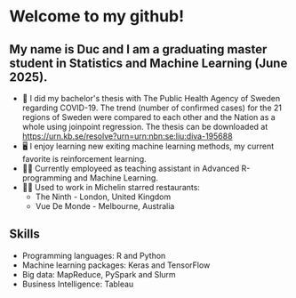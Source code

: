 # Welcome to my github!

## My name is Duc and I am a graduating master student in Statistics and Machine Learning (June 2025). 

- :scroll: I did my bachelor's thesis with The Public Health Agency of Sweden regarding COVID-19. The trend (number of confirmed cases) for the 21 regions of Sweden were compared to each other and the Nation as a whole using joinpoint regression. The thesis can be downloaded at https://urn.kb.se/resolve?urn=urn:nbn:se:liu:diva-195688 
- :desktop_computer: I enjoy learning new exiting machine learning methods, my current favorite is reinforcement learning.
- :man_teacher: Currently employeed as teaching assistant in Advanced R-programming and Machine Learning. 
- :man_cook: Used to work in Michelin starred restaurants:
  - The Ninth - London, United Kingdom
  - Vue De Monde - Melbourne, Australia

## Skills

- Programming languages: R and Python
- Machine learning packages: Keras and TensorFlow
- Big data: MapReduce, PySpark and Slurm
- Business Intelligence: Tableau
